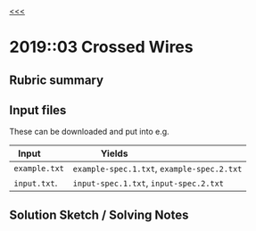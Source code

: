 [<<<](../README.md)

# 2019::03 Crossed Wires

## Rubric summary

## Input files

These can be downloaded and put into e.g.

| Input         | Yields                                     |
|---------------|--------------------------------------------|
| `example.txt` | `example-spec.1.txt`, `example-spec.2.txt` |
| `input.txt`.  | `input-spec.1.txt`, `input-spec.2.txt`     |

## Solution Sketch / Solving Notes

